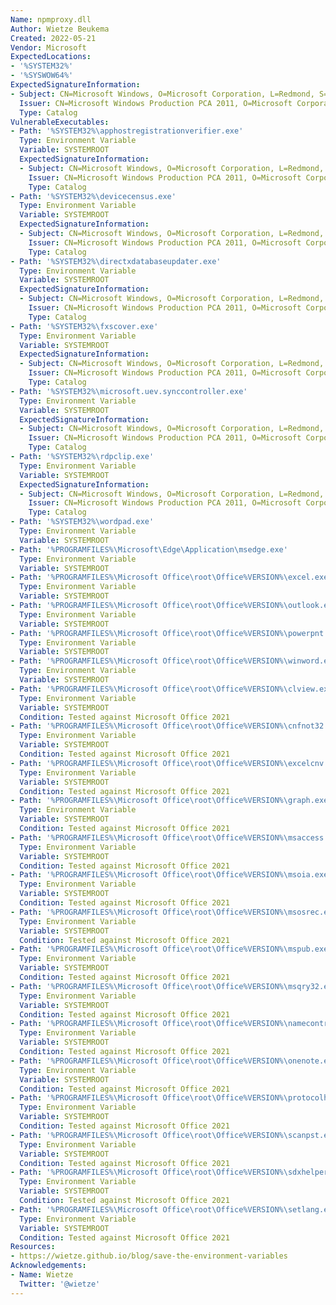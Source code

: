```yaml
---
Name: npmproxy.dll
Author: Wietze Beukema
Created: 2022-05-21
Vendor: Microsoft
ExpectedLocations:
- '%SYSTEM32%'
- '%SYSWOW64%'
ExpectedSignatureInformation:
- Subject: CN=Microsoft Windows, O=Microsoft Corporation, L=Redmond, S=Washington, C=US
  Issuer: CN=Microsoft Windows Production PCA 2011, O=Microsoft Corporation, L=Redmond, S=Washington, C=US
  Type: Catalog
VulnerableExecutables:
- Path: '%SYSTEM32%\apphostregistrationverifier.exe'
  Type: Environment Variable
  Variable: SYSTEMROOT
  ExpectedSignatureInformation:
  - Subject: CN=Microsoft Windows, O=Microsoft Corporation, L=Redmond, S=Washington, C=US
    Issuer: CN=Microsoft Windows Production PCA 2011, O=Microsoft Corporation, L=Redmond, S=Washington, C=US
    Type: Catalog
- Path: '%SYSTEM32%\devicecensus.exe'
  Type: Environment Variable
  Variable: SYSTEMROOT
  ExpectedSignatureInformation:
  - Subject: CN=Microsoft Windows, O=Microsoft Corporation, L=Redmond, S=Washington, C=US
    Issuer: CN=Microsoft Windows Production PCA 2011, O=Microsoft Corporation, L=Redmond, S=Washington, C=US
    Type: Catalog
- Path: '%SYSTEM32%\directxdatabaseupdater.exe'
  Type: Environment Variable
  Variable: SYSTEMROOT
  ExpectedSignatureInformation:
  - Subject: CN=Microsoft Windows, O=Microsoft Corporation, L=Redmond, S=Washington, C=US
    Issuer: CN=Microsoft Windows Production PCA 2011, O=Microsoft Corporation, L=Redmond, S=Washington, C=US
    Type: Catalog
- Path: '%SYSTEM32%\fxscover.exe'
  Type: Environment Variable
  Variable: SYSTEMROOT
  ExpectedSignatureInformation:
  - Subject: CN=Microsoft Windows, O=Microsoft Corporation, L=Redmond, S=Washington, C=US
    Issuer: CN=Microsoft Windows Production PCA 2011, O=Microsoft Corporation, L=Redmond, S=Washington, C=US
    Type: Catalog
- Path: '%SYSTEM32%\microsoft.uev.synccontroller.exe'
  Type: Environment Variable
  Variable: SYSTEMROOT
  ExpectedSignatureInformation:
  - Subject: CN=Microsoft Windows, O=Microsoft Corporation, L=Redmond, S=Washington, C=US
    Issuer: CN=Microsoft Windows Production PCA 2011, O=Microsoft Corporation, L=Redmond, S=Washington, C=US
    Type: Catalog
- Path: '%SYSTEM32%\rdpclip.exe'
  Type: Environment Variable
  Variable: SYSTEMROOT
  ExpectedSignatureInformation:
  - Subject: CN=Microsoft Windows, O=Microsoft Corporation, L=Redmond, S=Washington, C=US
    Issuer: CN=Microsoft Windows Production PCA 2011, O=Microsoft Corporation, L=Redmond, S=Washington, C=US
    Type: Catalog
- Path: '%SYSTEM32%\wordpad.exe'
  Type: Environment Variable
  Variable: SYSTEMROOT
- Path: '%PROGRAMFILES%\Microsoft\Edge\Application\msedge.exe'
  Type: Environment Variable
  Variable: SYSTEMROOT
- Path: '%PROGRAMFILES%\Microsoft Office\root\Office%VERSION%\excel.exe'
  Type: Environment Variable
  Variable: SYSTEMROOT
- Path: '%PROGRAMFILES%\Microsoft Office\root\Office%VERSION%\outlook.exe'
  Type: Environment Variable
  Variable: SYSTEMROOT
- Path: '%PROGRAMFILES%\Microsoft Office\root\Office%VERSION%\powerpnt.exe'
  Type: Environment Variable
  Variable: SYSTEMROOT
- Path: '%PROGRAMFILES%\Microsoft Office\root\Office%VERSION%\winword.exe'
  Type: Environment Variable
  Variable: SYSTEMROOT
- Path: '%PROGRAMFILES%\Microsoft Office\root\Office%VERSION%\clview.exe'
  Type: Environment Variable
  Variable: SYSTEMROOT
  Condition: Tested against Microsoft Office 2021
- Path: '%PROGRAMFILES%\Microsoft Office\root\Office%VERSION%\cnfnot32.exe'
  Type: Environment Variable
  Variable: SYSTEMROOT
  Condition: Tested against Microsoft Office 2021
- Path: '%PROGRAMFILES%\Microsoft Office\root\Office%VERSION%\excelcnv.exe'
  Type: Environment Variable
  Variable: SYSTEMROOT
  Condition: Tested against Microsoft Office 2021
- Path: '%PROGRAMFILES%\Microsoft Office\root\Office%VERSION%\graph.exe'
  Type: Environment Variable
  Variable: SYSTEMROOT
  Condition: Tested against Microsoft Office 2021
- Path: '%PROGRAMFILES%\Microsoft Office\root\Office%VERSION%\msaccess.exe'
  Type: Environment Variable
  Variable: SYSTEMROOT
  Condition: Tested against Microsoft Office 2021
- Path: '%PROGRAMFILES%\Microsoft Office\root\Office%VERSION%\msoia.exe'
  Type: Environment Variable
  Variable: SYSTEMROOT
  Condition: Tested against Microsoft Office 2021
- Path: '%PROGRAMFILES%\Microsoft Office\root\Office%VERSION%\msosrec.exe'
  Type: Environment Variable
  Variable: SYSTEMROOT
  Condition: Tested against Microsoft Office 2021
- Path: '%PROGRAMFILES%\Microsoft Office\root\Office%VERSION%\mspub.exe'
  Type: Environment Variable
  Variable: SYSTEMROOT
  Condition: Tested against Microsoft Office 2021
- Path: '%PROGRAMFILES%\Microsoft Office\root\Office%VERSION%\msqry32.exe'
  Type: Environment Variable
  Variable: SYSTEMROOT
  Condition: Tested against Microsoft Office 2021
- Path: '%PROGRAMFILES%\Microsoft Office\root\Office%VERSION%\namecontrolserver.exe'
  Type: Environment Variable
  Variable: SYSTEMROOT
  Condition: Tested against Microsoft Office 2021
- Path: '%PROGRAMFILES%\Microsoft Office\root\Office%VERSION%\onenote.exe'
  Type: Environment Variable
  Variable: SYSTEMROOT
  Condition: Tested against Microsoft Office 2021
- Path: '%PROGRAMFILES%\Microsoft Office\root\Office%VERSION%\protocolhandler.exe'
  Type: Environment Variable
  Variable: SYSTEMROOT
  Condition: Tested against Microsoft Office 2021
- Path: '%PROGRAMFILES%\Microsoft Office\root\Office%VERSION%\scanpst.exe'
  Type: Environment Variable
  Variable: SYSTEMROOT
  Condition: Tested against Microsoft Office 2021
- Path: '%PROGRAMFILES%\Microsoft Office\root\Office%VERSION%\sdxhelper.exe'
  Type: Environment Variable
  Variable: SYSTEMROOT
  Condition: Tested against Microsoft Office 2021
- Path: '%PROGRAMFILES%\Microsoft Office\root\Office%VERSION%\setlang.exe'
  Type: Environment Variable
  Variable: SYSTEMROOT
  Condition: Tested against Microsoft Office 2021
Resources:
- https://wietze.github.io/blog/save-the-environment-variables
Acknowledgements:
- Name: Wietze
  Twitter: '@wietze'
---
```


